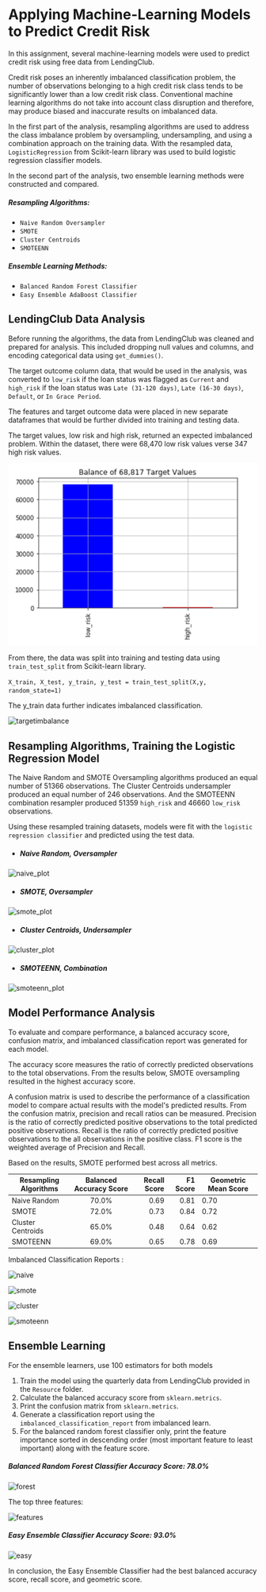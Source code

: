 # Applying Machine-Learning Models to Predict Credit Risk 

In this assignment, several machine-learning models were used to predict credit risk using free data from LendingClub. 

Credit risk poses an inherently imbalanced classification problem, the number of observations belonging to a high credit risk class tends to be significantly lower than a low credit risk class. Conventional machine learning algorithms do not take into account class disruption and therefore, may produce biased and inaccurate results on imbalanced data.   

In the first part of the analysis, resampling algorithms are used to address the class imbalance problem by oversampling, undersampling, and using a combination approach on the training data. With the resampled data, `LogisticRegression` from Scikit-learn library was used to build logistic regression classifier models. 

In the second part of the analysis, two ensemble learning methods were constructed and compared. 

##### Resampling Algorithms: 
- `Naive Random Oversampler`
- `SMOTE` 
- `Cluster Centroids`
- `SMOTEENN` 

##### Ensemble Learning Methods: 
- `Balanced Random Forest Classifier`
- `Easy Ensemble AdaBoost Classifier`


LendingClub Data Analysis 
------
 
Before running the algorithms, the data from LendingClub was cleaned and prepared for analysis.  This included dropping null values and columns, and encoding categorical data using `get_dummies()`.  

The target outcome column data, that would be used in the analysis, was converted  to `low_risk` if the loan status was flagged as `Current`  and `high_risk` if the loan status was `Late (31-120 days)`, `Late (16-30 days)`, `Default`, or `In Grace Period`. 
  
The features and target outcome data were placed in new separate dataframes that would be further divided into training and testing data.  

The target values, low risk and high risk, returned an expected imbalanced problem. Within the dataset, there were 68,470 low risk values verse 347 high risk values. 

![imbalance](images/imbalance.png) 

From there, the data was split into training and testing data using `train_test_split` from Scikit-learn library. 

```X_train, X_test, y_train, y_test = train_test_split(X,y, random_state=1)```

The y_train data further indicates imbalanced classification. 

![targetimbalance](images/targetimbalance.png)

Resampling Algorithms, Training the Logistic Regression Model 
------

 The Naive Random and SMOTE Oversampling algorithms produced an equal number of 51366 observations. The Cluster Centroids undersampler produced an equal number of 246 observations. And the SMOTEENN combination resampler produced 51359 `high_risk` and 46660 `low_risk` observations. 

Using these resampled training datasets, models were fit with the `logistic regression classifier` and predicted using the test data. 

- ##### Naive Random, Oversampler

![naive_plot](images/naive_plot.png)


- ##### SMOTE, Oversampler

![smote_plot](images/smote_plot.png)


- ##### Cluster Centroids, Undersampler

![cluster_plot](images/cluster_plot.png)


- ##### SMOTEENN, Combination

![smoteenn_plot](images/smoteenn_plot.png)



Model Performance Analysis 
----

To evaluate and compare performance, a balanced accuracy score, confusion matrix, and imbalanced classification report was generated for each model. 

The accuracy score measures the ratio of correctly predicted observations to the total observations. From the results below, SMOTE oversampling resulted in the highest accuracy score. 

A confusion matrix is used to describe the performance of a classification model to compare actual results with the model's predicted results. From the confusion matrix, precision and recall ratios can be measured. Precision is the ratio of correctly predicted positive observations to the total predicted positive observations. Recall is the ratio of correctly predicted positive observations to the all observations in the positive class. F1 score is the weighted average of Precision and Recall. 

Based on the results, SMOTE performed best across all metrics.  



|  Resampling Algorithms    | Balanced Accuracy Score | Recall Score|F1 Score     |   Geometric Mean Score |
| -------------             |:-------------:          | -----:      | -----:      |   ---                  |
| Naive Random              | 70.0%                   |0.69         |0.81         | 0.70                   |
| SMOTE                     | 72.0%                   |0.73         |0.84         | 0.72                   |
| Cluster Centroids         | 65.0%                   |0.48         |0.64         | 0.62                   |
| SMOTEENN                  | 69.0%                   |0.65         |0.78         | 0.69                   |



Imbalanced Classification Reports : 

![naive](images/naive.png)


![smote](images/smote.png)


![cluster](images/cluster.png)


![smoteenn](images/smoteenn.png)



## Ensemble Learning

For the ensemble learners, use 100 estimators for both models

1. Train the model using the quarterly data from LendingClub provided in the `Resource` folder.
2. Calculate the balanced accuracy score from `sklearn.metrics`.
3. Print the confusion matrix from `sklearn.metrics`.
4. Generate a classification report using the `imbalanced_classification_report` from imbalanced learn.
5. For the balanced random forest classifier only, print the feature importance sorted in descending order (most important feature to least important) along with the feature score.

##### Balanced Random Forest Classifier Accuracy Score: 78.0%

![forest](images/forester.png)

The top three features: 

![features](images/features.png)

##### Easy Ensemble Classifier Accuracy Score: 93.0%

![easy](images/easy.png)

In conclusion, the Easy Ensemble Classifier had the best balanced accuracy score, recall score, and geometric score. 



